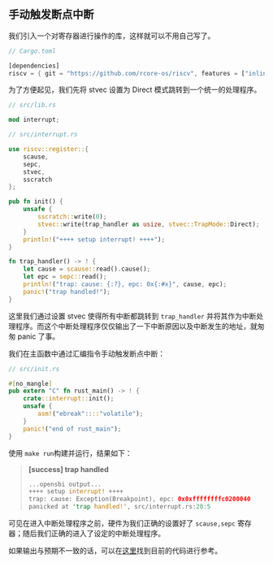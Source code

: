 ## 手动触发断点中断

我们引入一个对寄存器进行操作的库，这样就可以不用自己写了。
```rust
// Cargo.toml

[dependencies]
riscv = { git = "https://github.com/rcore-os/riscv", features = ["inline-asm"] }
```

为了方便起见，我们先将 stvec 设置为 Direct 模式跳转到一个统一的处理程序。

```rust
// src/lib.rs

mod interrupt;

// src/interrupt.rs

use riscv::register::{
    scause,
    sepc,
    stvec,
    sscratch
};

pub fn init() {
    unsafe {
        sscratch::write(0);
        stvec::write(trap_handler as usize, stvec::TrapMode::Direct);
    }
    println!("++++ setup interrupt! ++++");
}

fn trap_handler() -> ! {
    let cause = scause::read().cause();
    let epc = sepc::read();
    println!("trap: cause: {:?}, epc: 0x{:#x}", cause, epc);
    panic!("trap handled!");
}
```

这里我们通过设置 stvec 使得所有中断都跳转到 ``trap_handler`` 并将其作为中断处理程序。而这个中断处理程序仅仅输出了一下中断原因以及中断发生的地址，就匆匆 panic 了事。

我们在主函数中通过汇编指令手动触发断点中断：

```rust
// src/init.rs

#[no_mangle]
pub extern "C" fn rust_main() -> ! {
    crate::interrupt::init();
    unsafe {
        asm!("ebreak"::::"volatile");
    }
    panic!("end of rust_main");
}
```

使用 ``make run``构建并运行，结果如下：

> **[success] trap handled**
> ```rust
> ...opensbi output...
> ++++ setup interrupt! ++++
> trap: cause: Exception(Breakpoint), epc: 0x0xffffffffc0200040
> panicked at 'trap handled!', src/interrupt.rs:20:5
> ```

可见在进入中断处理程序之前，硬件为我们正确的设置好了 ``scause,sepc`` 寄存器；随后我们正确的进入了设定的中断处理程序。

如果输出与预期不一致的话，可以在[这里]()找到目前的代码进行参考。

